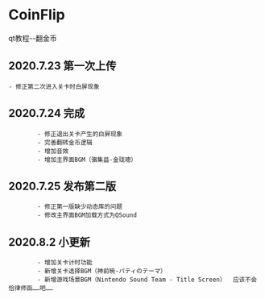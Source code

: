 # CoinFlip
 qt教程--翻金币

## 2020.7.23 第一次上传
    - 修正第二次进入关卡时白屏现象
## 2020.7.24 完成
            - 修正退出关卡产生的白屏现象
            - 完善翻转金币逻辑
            - 增加音效
            - 增加主界面BGM（骆集益-金珑璁）
## 2020.7.25 发布第二版
            - 修正第一版缺少动态库的问题
            - 修改主界面BGM加载方式为QSound
## 2020.8.2 小更新
            - 增加关卡计时功能
            - 新增关卡选择BGM（神前暁-パティのテーマ）
            - 新增游戏场景BGM（Nintendo Sound Team - Title Screen）  应该不会恰律师函……吧……

